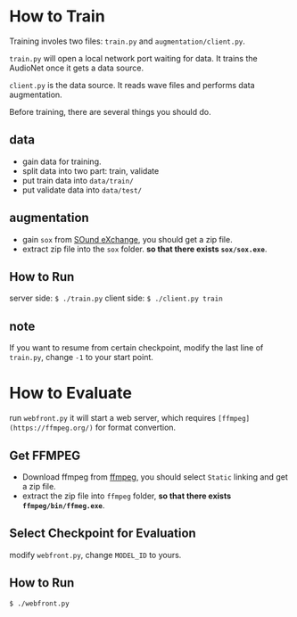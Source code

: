 # How to Train
Training involes two files: `train.py` and `augmentation/client.py`.

`train.py` will open a local network port waiting for data. 
It trains the AudioNet once it gets a data source.

`client.py` is the data source. It reads wave files and performs data augmentation.

Before training, there are several things you should do.

## data
* gain data for training. 
* split data into two part: train, validate
* put train data into `data/train/`
* put validate data into `data/test/`

## augmentation
* gain `sox` from [SOund eXchange](https://sourceforge.net/projects/sox/files/sox/14.4.2/), you should get a zip file.
* extract zip file into the `sox` folder. __so that there exists `sox/sox.exe`__.

## How to Run
server side: `$ ./train.py`
client side: `$ ./client.py train`

## note
If you want to resume from certain checkpoint, modify the last line of `train.py`, change `-1` to your start point.

# How to Evaluate
run `webfront.py` it will start a web server, which requires `[ffmpeg](https://ffmpeg.org/)` for format convertion.

## Get FFMPEG
* Download ffmpeg from [ffmpeg](http://ffmpeg.zeranoe.com/builds/), you should select `Static` linking and get a zip file.
* extract the zip file into `ffmpeg` folder, __so that there exists `ffmpeg/bin/ffmeg.exe`__.

## Select Checkpoint for Evaluation
modify `webfront.py`, change `MODEL_ID` to yours.

## How to Run
`$ ./webfront.py`

